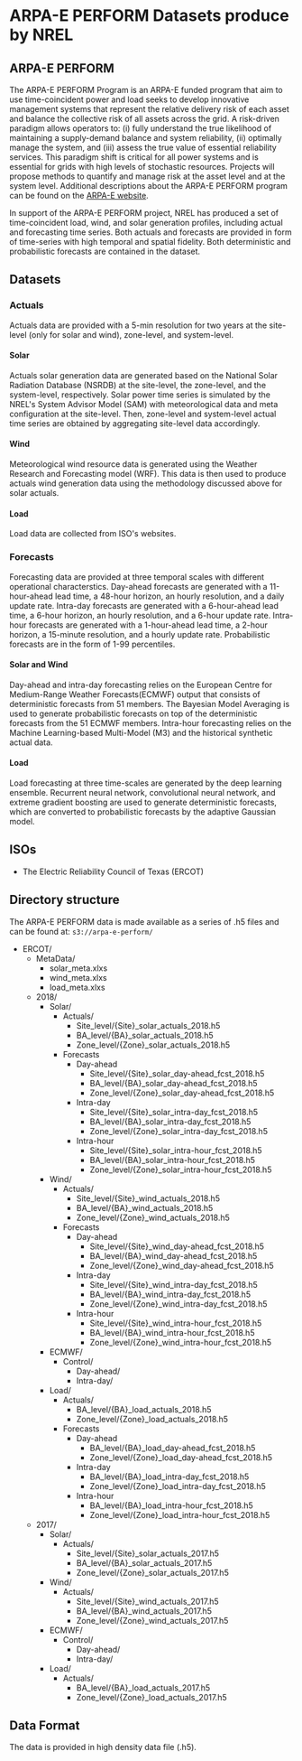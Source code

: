# ARPA-E PERFORM Datasets produce by NREL

## ARPA-E PERFORM

The ARPA-E PERFORM Program is an ARPA-E funded program that aim to use
time-coincident power and load seeks to develop innovative management systems
that represent the relative delivery risk of each asset and balance the
collective risk of all assets across the grid. A risk-driven paradigm allows
operators to: (i) fully understand the true likelihood of maintaining a
supply-demand balance and system reliability, (ii) optimally manage the system,
and (iii) assess the true value of essential reliability services. This
paradigm shift is critical for all power systems and is essential for grids
with high levels of stochastic resources. Projects will propose methods to
quantify and manage risk at the asset level and at the system level. Additional
descriptions about the ARPA-E PERFORM program can be found on the
[ARPA-E website](https://arpa-e.energy.gov/technologies/programs/perform).

In support of the ARPA-E PERFORM project, NREL has produced a set of
time-coincident load, wind, and solar generation profiles, including actual and
forecasting time series. Both actuals and forecasts are provided in form of
time-series with high temporal and spatial fidelity. Both deterministic and
probabilistic forecasts are contained in the dataset.

## Datasets

### Actuals

Actuals data are provided with a 5-min resolution for two years at the
site-level (only for solar and wind), zone-level, and system-level.

#### Solar

Actuals solar generation data are generated based on the National Solar
Radiation Database (NSRDB) at the site-level, the zone-level, and the
system-level, respectively. Solar power time series is simulated by the NREL's
System Advisor Model (SAM) with meteorological data and meta configuration at
the site-level. Then, zone-level and system-level actual time series are
obtained by aggregating site-level data accordingly.

#### Wind

Meteorological wind resource data is generated using the Weather Research and
Forecasting model (WRF). This data is then used to produce actuals wind
generation data using the methodology discussed above for solar actuals.

#### Load

Load data are collected from ISO's websites.

### Forecasts

Forecasting data are provided at three temporal scales with different
operational characterstics. Day-ahead forecasts are generated with a
11-hour-ahead lead time, a 48-hour horizon, an hourly resolution, and a daily
update rate. Intra-day forecasts are generated with a 6-hour-ahead lead time,
a 6-hour horizon, an hourly resolution, and a 6-hour update rate. Intra-hour
forecasts are generated with a 1-hour-ahead lead time, a 2-hour horizon, a
15-minute resolution, and a hourly update rate. Probabilistic forecasts are in
the form of 1-99 percentiles.

#### Solar and Wind

Day-ahead and intra-day forecasting relies on the European Centre for
Medium-Range Weather Forecasts(ECMWF) output that consists of deterministic
forecasts from 51 members. The Bayesian Model Averaging is used to generate
probabilistic forecasts on top of the deterministic forecasts from the 51 ECMWF
members. Intra-hour forecasting relies on the Machine Learning-based
Multi-Model (M3) and the historical synthetic actual data.

#### Load

Load forecasting at three time-scales are generated by the deep learning
ensemble. Recurrent neural network, convolutional neural network, and extreme
gradient boosting are used to generate deterministic forecasts, which are
converted to probabilistic forecasts by the adaptive Gaussian model.

## ISOs
- The Electric Reliability Council of Texas (ERCOT)

## Directory structure

The ARPA-E PERFORM data is made available as a series of .h5 files and can be
found at:
`s3://arpa-e-perform/`
- ERCOT/
  - MetaData/
    - solar_meta.xlxs
    - wind_meta.xlxs
    - load_meta.xlxs
  - 2018/
    - Solar/
      - Actuals/
        - Site_level/{Site}_solar_actuals_2018.h5
        - BA_level/{BA}_solar_actuals_2018.h5
        - Zone_level/{Zone}_solar_actuals_2018.h5
      - Forecasts
        - Day-ahead
          - Site_level/{Site}_solar_day-ahead_fcst_2018.h5
          - BA_level/{BA}_solar_day-ahead_fcst_2018.h5
          - Zone_level/{Zone}_solar_day-ahead_fcst_2018.h5
        - Intra-day
          - Site_level/{Site}_solar_intra-day_fcst_2018.h5
          - BA_level/{BA}_solar_intra-day_fcst_2018.h5
          - Zone_level/{Zone}_solar_intra-day_fcst_2018.h5
        - Intra-hour
          - Site_level/{Site}_solar_intra-hour_fcst_2018.h5
          - BA_level/{BA}_solar_intra-hour_fcst_2018.h5
          - Zone_level/{Zone}_solar_intra-hour_fcst_2018.h5
    - Wind/
      - Actuals/
        - Site_level/{Site}_wind_actuals_2018.h5
        - BA_level/{BA}_wind_actuals_2018.h5
        - Zone_level/{Zone}_wind_actuals_2018.h5
      - Forecasts
        - Day-ahead
          - Site_level/{Site}_wind_day-ahead_fcst_2018.h5
          - BA_level/{BA}_wind_day-ahead_fcst_2018.h5
          - Zone_level/{Zone}_wind_day-ahead_fcst_2018.h5
        - Intra-day
          - Site_level/{Site}_wind_intra-day_fcst_2018.h5
          - BA_level/{BA}_wind_intra-day_fcst_2018.h5
          - Zone_level/{Zone}_wind_intra-day_fcst_2018.h5
        - Intra-hour
          - Site_level/{Site}_wind_intra-hour_fcst_2018.h5
          - BA_level/{BA}_wind_intra-hour_fcst_2018.h5
          - Zone_level/{Zone}_wind_intra-hour_fcst_2018.h5
    - ECMWF/
      - Control/
        - Day-ahead/
        - Intra-day/
    - Load/
      - Actuals/
        - BA_level/{BA}_load_actuals_2018.h5
        - Zone_level/{Zone}_load_actuals_2018.h5
      - Forecasts
        - Day-ahead
          - BA_level/{BA}_load_day-ahead_fcst_2018.h5
          - Zone_level/{Zone}_load_day-ahead_fcst_2018.h5
        - Intra-day
          - BA_level/{BA}_load_intra-day_fcst_2018.h5
          - Zone_level/{Zone}_load_intra-day_fcst_2018.h5
        - Intra-hour
          - BA_level/{BA}_load_intra-hour_fcst_2018.h5
          - Zone_level/{Zone}_load_intra-hour_fcst_2018.h5
  - 2017/
    - Solar/
      - Actuals/
        - Site_level/{Site}_solar_actuals_2017.h5
        - BA_level/{BA}_solar_actuals_2017.h5
        - Zone_level/{Zone}_solar_actuals_2017.h5
    - Wind/
      - Actuals/
        - Site_level/{Site}_wind_actuals_2017.h5
        - BA_level/{BA}_wind_actuals_2017.h5
        - Zone_level/{Zone}_wind_actuals_2017.h5
    - ECMWF/
      - Control/
        - Day-ahead/
        - Intra-day/
    - Load/
      - Actuals/
        - BA_level/{BA}_load_actuals_2017.h5
        - Zone_level/{Zone}_load_actuals_2017.h5

## Data Format

The data is provided in high density data file (.h5).
